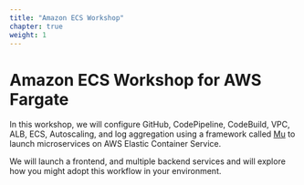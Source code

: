 ```yaml
---
title: "Amazon ECS Workshop"
chapter: true
weight: 1
---
```


# Amazon ECS Workshop for AWS Fargate

In this workshop, we will configure GitHub, CodePipeline, CodeBuild, VPC, ALB, ECS,
Autoscaling, and log aggregation using a framework called [Mu](https://getmu.io) to
launch microservices on AWS Elastic Container Service.

We will launch a frontend, and multiple backend services and will explore how you
might adopt this workflow in your environment.




